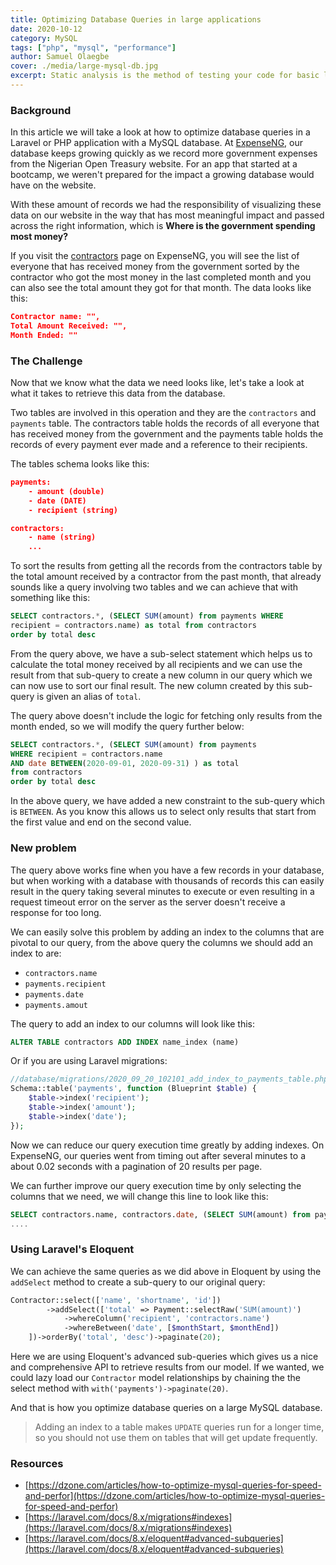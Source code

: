 ```yaml
---
title: Optimizing Database Queries in large applications
date: 2020-10-12
category: MySQL
tags: ["php", "mysql", "performance"]
author: Samuel Olaegbe
cover: ./media/large-mysql-db.jpg
excerpt: Static analysis is the method of testing your code for basic logical, runtime or typographical exceptions without actually executing the code.
---
```

### Background

In this article we will take a look at how to optimize database queries in a Laravel or PHP application with a MySQL database. At [ExpenseNG](https://expenseng.com), our database keeps growing quickly as we record more government expenses from the Nigerian Open Treasury website. For an app that started at a bootcamp, we weren't prepared for the impact a growing database would have on the website. 

With these amount of records we had the responsibility of visualizing these data on our website in the way that has most meaningful impact and passed across the right information, which is **Where is the government spending most money?**

If you visit the [contractors](https://expenseng.com/contractors) page on ExpenseNG, you will see the list of everyone that has received money from the government sorted by the contractor who got the most money in the last completed month and you can also see the total amount they got for that month. The data looks like this:

```json
Contractor name: "",
Total Amount Received: "",
Month Ended: ""
```

 

### The Challenge

Now that we know what the data we need looks like, let's take a look at what it takes to retrieve this data from the database.

Two tables are involved in this operation and they are the `contractors` and `payments` table. The contractors table holds the records of all everyone that has received money from the government and the payments table holds the records of every payment ever made and a reference to their recipients.

The tables schema looks like this:

```json
payments:
	- amount (double)
	- date (DATE)
	- recipient (string)

contractors:
	- name (string)
	...
```

To sort the results from getting all the records from the contractors table by the total amount received by a contractor from the past month, that already sounds like a query involving two tables and we can achieve that with something like this:

```sql
SELECT contractors.*, (SELECT SUM(amount) from payments WHERE 
recipient = contractors.name) as total from contractors 
order by total desc
```

From the query above, we have a sub-select statement which helps us to calculate the total money received by all recipients and we can use the result from that sub-query to create a new column in our query which we can now use to sort our final result. The new column created by this sub-query is given an alias of `total`. 

The query above doesn't include the logic for fetching only results from the month ended, so we will modify the query further below:

```sql
SELECT contractors.*, (SELECT SUM(amount) from payments 
WHERE recipient = contractors.name 
AND date BETWEEN(2020-09-01, 2020-09-31) ) as total 
from contractors 
order by total desc
```

In the above query, we have added a new constraint to the sub-query which is `BETWEEN`. As you know this allows us to select only results that start from the first value and end on the second value.

### New problem

The query above works fine when you have a few records in your database, but when working with a database with thousands of records this can easily result in the query taking several minutes to execute or even resulting in a request timeout error on the server as the server doesn't receive a response for too long.

We can easily solve this problem by adding an index to the columns that are pivotal to our query, from the above query the columns we should add an index to are:

- `contractors.name`
- `payments.recipient`
- `payments.date`
- `payments.amout`

The query to add an index to our columns will look like this:

```sql
ALTER TABLE contractors ADD INDEX name_index (name)
```

Or if you are using Laravel migrations:

```php
//database/migrations/2020_09_20_102101_add_index_to_payments_table.php
Schema::table('payments', function (Blueprint $table) {
	$table->index('recipient');
	$table->index('amount');
	$table->index('date');
});
```

Now we can reduce our query execution time greatly by adding indexes. On ExpenseNG, our queries went from timing out after several minutes to a about 0.02 seconds with a pagination of 20 results per page.

We can further improve our query execution time by only selecting the columns that we need, we will change this line to look like this:

```sql
SELECT contractors.name, contractors.date, (SELECT SUM(amount) from payments 
....
```

### Using Laravel's Eloquent

We can achieve the same queries as we did above in Eloquent by using the `addSelect` method to create a sub-query to our original query:

```php
Contractor::select(['name', 'shortname', 'id'])
		->addSelect(['total' => Payment::selectRaw('SUM(amount)')
		    ->whereColumn('recipient', 'contractors.name')
		    ->whereBetween('date', [$monthStart, $monthEnd])
    ])->orderBy('total', 'desc')->paginate(20);
```

Here we are using Eloquent's advanced sub-queries which gives us a nice and comprehensive API to retrieve results from our model. If we wanted, we could lazy load our `Contractor` model relationships by chaining the the select method with `with('payments')->paginate(20)`.

And that is how you optimize database queries on a large MySQL database.  

> Adding an index to a table makes `UPDATE` queries run for a longer time, so you should not use them on tables that will get update frequently.

### Resources

- [https://dzone.com/articles/how-to-optimize-mysql-queries-for-speed-and-perfor](https://dzone.com/articles/how-to-optimize-mysql-queries-for-speed-and-perfor)
- [https://laravel.com/docs/8.x/migrations#indexes](https://laravel.com/docs/8.x/migrations#indexes)
- [https://laravel.com/docs/8.x/eloquent#advanced-subqueries](https://laravel.com/docs/8.x/eloquent#advanced-subqueries)